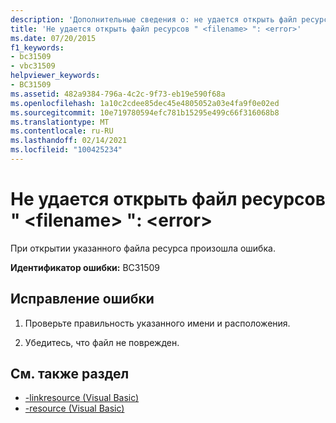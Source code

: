 ```yaml
---
description: 'Дополнительные сведения о: не удается открыть файл ресурсов " <filename> ": <error>'
title: 'Не удается открыть файл ресурсов " <filename> ": <error>'
ms.date: 07/20/2015
f1_keywords:
- bc31509
- vbc31509
helpviewer_keywords:
- BC31509
ms.assetid: 482a9384-796a-4c2c-9f73-eb19e590f68a
ms.openlocfilehash: 1a10c2cdee85dec45e4805052a03e4fa9f0e02ed
ms.sourcegitcommit: 10e719780594efc781b15295e499c66f316068b8
ms.translationtype: MT
ms.contentlocale: ru-RU
ms.lasthandoff: 02/14/2021
ms.locfileid: "100425234"
---
```

# <a name="unable-to-open-resource-file-filename-error"></a>Не удается открыть файл ресурсов " \<filename> ": \<error>

При открытии указанного файла ресурса произошла ошибка.  
  
 **Идентификатор ошибки:** BC31509  
  
## <a name="to-correct-this-error"></a>Исправление ошибки  
  
1. Проверьте правильность указанного имени и расположения.  
  
2. Убедитесь, что файл не поврежден.  
  
## <a name="see-also"></a>См. также раздел

- [-linkresource (Visual Basic)](../reference/command-line-compiler/linkresource.md)
- [-resource (Visual Basic)](../reference/command-line-compiler/resource.md)
